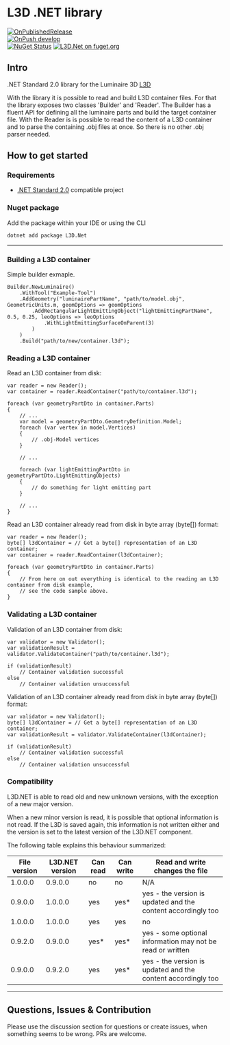 # L3D .NET library

[![OnPublishedRelease](https://github.com/globallightingdata/l3d.net/actions/workflows/OnPublishedRelease.yml/badge.svg)](https://github.com/globallightingdata/l3d.net/actions/workflows/OnPublishedRelease.yml)  
[![OnPush develop](https://github.com/globallightingdata/l3d.net/actions/workflows/OnPushDevelop.yml/badge.svg)](https://github.com/globallightingdata/l3d.net/actions/workflows/OnPushDevelop.yml)  
[![NuGet Status](https://img.shields.io/nuget/v/L3D.Net.svg)](https://www.nuget.org/packages/L3D.Net/) [![L3D.Net on fuget.org](https://www.fuget.org/packages/L3D.Net/badge.svg)](https://www.fuget.org/packages/L3D.Net)


## Intro

.NET Standard 2.0 library for the Luminaire 3D [L3D](https://gldf.io/docs/geometry/l3d-intro)

With the library it is possible to read and build L3D container files. For that the library exposes two classes 'Builder' and 'Reader'.
The Builder has a fluent API for defining all the luminaire parts and build the target container file.
With the Reader is is possible to read the content of a L3D container and to parse the containing .obj files at once. So there is no other .obj parser needed.

## How to get started

### Requirements

- [.NET Standard 2.0](https://docs.microsoft.com/de-de/dotnet/standard/net-standard) compatible project

### Nuget package

Add the package within your IDE or using the CLI

```bash
dotnet add package L3D.Net
```

---

### Building a L3D container

Simple builder exmaple.

```CSharp
Builder.NewLuminaire()
    .WithTool("Example-Tool")
    .AddGeometry("luminairePartName", "path/to/model.obj", GeometricUnits.m, geomOptions => geomOptions
        .AddRectangularLightEmittingObject("lightEmittingPartName", 0.5, 0.25, leoOptions => leoOptions
            .WithLightEmittingSurfaceOnParent(3)
        )
    )
    .Build("path/to/new/container.l3d");
```

### Reading a L3D container

Read an L3D container from disk:
```CSharp
var reader = new Reader();
var container = reader.ReadContainer("path/to/container.l3d");

foreach (var geometryPartDto in container.Parts)
{
    // ...
    var model = geometryPartDto.GeometryDefinition.Model;
    foreach (var vertex in model.Vertices)
    {
        // .obj-Model vertices
    }

    // ...
    
    foreach (var lightEmittingPartDto in geometryPartDto.LightEmittingObjects)
    {
        // do something for light emitting part 
    }

    // ...
}
```

Read an L3D container already read from disk in byte array (byte[]) format:
```CSharp
var reader = new Reader();
byte[] l3dContainer = // Get a byte[] representation of an L3D container;
var container = reader.ReadContainer(l3dContainer);

foreach (var geometryPartDto in container.Parts)
{
    // From here on out everything is identical to the reading an L3D container from disk example,
    // see the code sample above.
}
```

### Validating a L3D container

Validation of an L3D container from disk:
```CSharp
var validator = new Validator();
var validationResult = validator.ValidateContainer("path/to/container.l3d");

if (validationResult)
    // Container validation successful
else
    // Container validation unsuccessful
```

Validation of an L3D container already read from disk in byte array (byte[]) format:
```CSharp
var validator = new Validator();
byte[] l3dContainer = // Get a byte[] representation of an L3D container;
var validationResult = validator.ValidateContainer(l3dContainer);

if (validationResult)
    // Container validation successful
else
    // Container validation unsuccessful
```

### Compatibility

L3D.NET is able to read old and new unknown versions, with the exception of a new major version.

When a new minor version is read, it is possible that optional information is not read.
If the L3D is saved again, this information is not written either and the version is set to the latest version of the L3D.NET component.

The following table explains this behaviour summarized:

File version | L3D.NET version | Can read | Can write | Read and write changes the file
------------ | --------------- | -------- | --------- | ----------------------------
1.0.0.0      | 0.9.0.0         | no       | no        | N/A
0.9.0.0      | 1.0.0.0         | yes      | yes*      | yes - the version is updated and the content accordingly too
1.0.0.0      | 1.0.0.0         | yes      | yes       | no
0.9.2.0      | 0.9.0.0         | yes*     | yes*      | yes - some optional information may not be read or written
0.9.0.0      | 0.9.2.0         | yes      | yes*      | yes - the version is updated and the content accordingly too

---

## Questions, Issues & Contribution

Please use the discussion section for questions or create issues, when something seems to be wrong. PRs are welcome.

